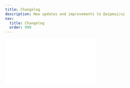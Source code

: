 ```yaml
---
title: Changelog
description: New updates and improvements to @aipmui/ui
nav:
  title: Changelog
  order: 999
---
```


<embed src="../../CHANGELOG.md"></embed>
